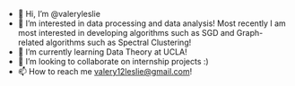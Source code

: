 - 👋 Hi, I’m @valeryleslie
- 👀 I’m interested in data processing and data analysis! Most recently I am most interested in developing algorithms such as SGD and Graph-related algorithms such as Spectral Clustering! 
- 🌱 I’m currently learning Data Theory at UCLA!
- 💞️ I’m looking to collaborate on internship projects :)
- 📫 How to reach me valery12leslie@gmail.com!

<!---
valeryleslie/valeryleslie is a ✨ special ✨ repository because its `README.md` (this file) appears on your GitHub profile.
You can click the Preview link to take a look at your changes.
--->
